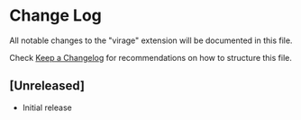 # Change Log

All notable changes to the "virage" extension will be documented in this file.

Check [Keep a Changelog](http://keepachangelog.com/) for recommendations on how to structure this file.

## [Unreleased]

- Initial release
